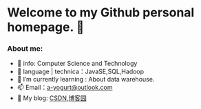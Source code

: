 # Welcome to my Github personal homepage. 👋
### About me:
- 🏫 info: Computer Science and Technology
- 🔭 language | technica：JavaSE,SQL,Hadoop
- 🌱 I’m currently learning : About data warehouse.
- 📫 Email：a-yogurt@outlook.com
- 📝 My blog: [CSDN](https://blog.csdn.net/weixin_43721228?spm=1000.2115.3001.5343),[博客园](https://www.cnblogs.com/a-Yogurt)


